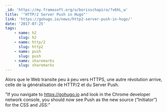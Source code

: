 ```yaml
---
_id: 'https://my.framasoft.org/u/borisschapira/?v6hL_w'
title: '"HTTP/2 Server Push in Hugo"'
link: 'https://gohugo.io/news/http2-server-push-in-hugo/'
date: '2017-07-25'
tags:
    - name: h2
      slug: h2
    - name: http/2
      slug: http2
    - name: push
      slug: push
    - name: sharemarks
      slug: sharemarks
---
```


<div class="markdown"><p>Alors que le Web transite peu à peu vers HTTPS, une autre révolution arrive, celle de la généralisation de HTTP/2 et du Server Push.</p>
<p>&quot;If you navigate to <a href="https://gohugo.io">https://gohugo.io</a> and look in the Chrome developer network console, you should now see Push as the new source (“Initiator”) for the CSS and JSS:&quot;
</p></div>
